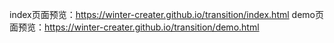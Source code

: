 index页面预览：https://winter-creater.github.io/transition/index.html
demo页面预览：https://winter-creater.github.io/transition/demo.html

